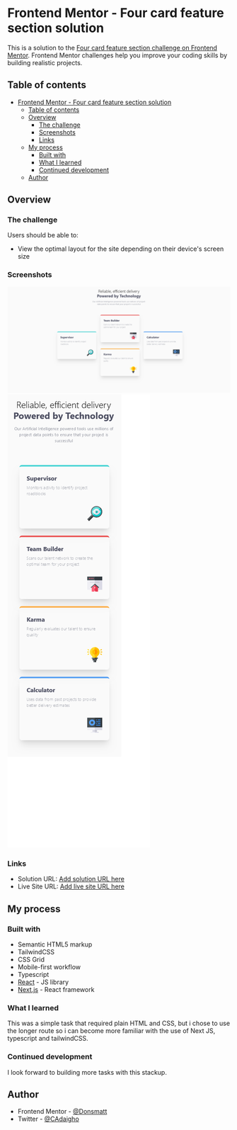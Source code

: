 # Frontend Mentor - Four card feature section solution

This is a solution to the [Four card feature section challenge on Frontend Mentor](https://www.frontendmentor.io/challenges/four-card-feature-section-weK1eFYK). Frontend Mentor challenges help you improve your coding skills by building realistic projects. 

## Table of contents

- [Frontend Mentor - Four card feature section solution](#frontend-mentor---four-card-feature-section-solution)
  - [Table of contents](#table-of-contents)
  - [Overview](#overview)
    - [The challenge](#the-challenge)
    - [Screenshots](#screenshots)
    - [Links](#links)
  - [My process](#my-process)
    - [Built with](#built-with)
    - [What I learned](#what-i-learned)
    - [Continued development](#continued-development)
  - [Author](#author)

## Overview

### The challenge

Users should be able to:

- View the optimal layout for the site depending on their device's screen size

### Screenshots

![Desktop View](/public/image/desktop-view.png)
![Mobile View](/public/image/mobile-view.png)

### Links

- Solution URL: [Add solution URL here](https://your-solution-url.com)
- Live Site URL: [Add live site URL here](https://your-live-site-url.com)

## My process

### Built with

- Semantic HTML5 markup
- TailwindCSS
- CSS Grid
- Mobile-first workflow
- Typescript
- [React](https://reactjs.org/) - JS library
- [Next.js](https://nextjs.org/) - React framework

### What I learned

This was a simple task that required plain HTML and CSS, but i chose to use the longer route so i can become more familiar with the use of Next JS, typescript and tailwindCSS.

### Continued development

I look forward to building more tasks with this stackup.

## Author

- Frontend Mentor - [@Donsmatt](https://www.frontendmentor.io/profile/Donsmatt)
- Twitter - [@CAdaigho](https://www.twitter.com/CAdaigho)

